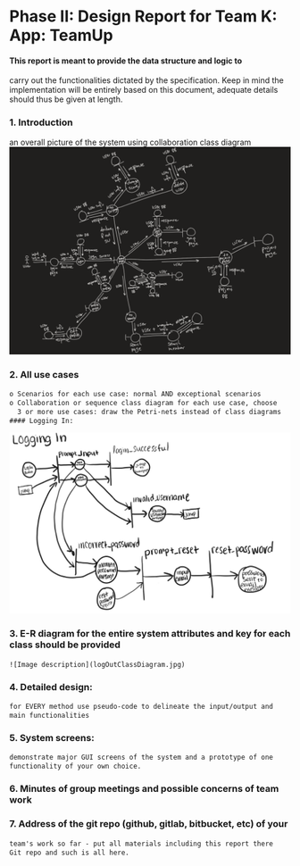 # Phase II: Design Report for Team K: App: TeamUp
 
#### This report is meant to provide the data structure and logic to
carry out the functionalities dictated by the specification. Keep
in mind the implementation will be entirely based on this document,
adequate details should thus be given at length.

 ### 1. Introduction
 an overall picture of the system using collaboration class diagram 
 ![](overallClassDiagram.png)

 ### 2. All use cases
    o Scenarios for each use case: normal AND exceptional scenarios
    o Collaboration or sequence class diagram for each use case, choose 
      3 or more use cases: draw the Petri-nets instead of class diagrams
    #### Logging In:
![](logInClassDiagram.jpg)
      

 ### 3. E-R diagram for the entire system attributes and key for each class should be provided
    ![Image description](logOutClassDiagram.jpg)

 ### 4. Detailed design:
    for EVERY method use pseudo-code to delineate the input/output and
    main functionalities

 ### 5. System screens:
    demonstrate major GUI screens of the system and a prototype of one
    functionality of your own choice.

 ### 6. Minutes of group meetings and possible concerns of team work

 ### 7. Address of the git repo (github, gitlab, bitbucket, etc) of your 
    team's work so far - put all materials including this report there
    Git repo and such is all here.
